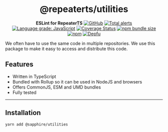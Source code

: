 <div align="center">

# @repeaterts/utilities

**ESLint for RepeaterTS**
[![GitHub](https://img.shields.io/github/license/RepeaterTS/utilities)](https://github.com/RepeaterTS/utilities/blob/master/LICENSE)
[![Total alerts](https://img.shields.io/lgtm/alerts/g/RepeaterTS/utilities.svg?logo=lgtm&logoWidth=18)](https://lgtm.com/projects/g/RepeaterTS/utilities/alerts/)
[![Language grade: JavaScript](https://img.shields.io/lgtm/grade/javascript/g/RepeaterTS/utilities.svg?logo=lgtm&logoWidth=18)](https://lgtm.com/projects/g/RepeaterTS/utilities/context:javascript)
[![Coverage Status](https://coveralls.io/repos/github/RepeaterTS/utilities/badge.svg?branch=master)](https://coveralls.io/github/RepeaterTS/utilities?branch=master)
[![npm bundle size](https://img.shields.io/bundlephobia/min/@repeaterts/utilities?logo=webpack&style=flat-square)](https://bundlephobia.com/result?p=@repeaterts/utilities)
[![npm](https://img.shields.io/npm/v/@repeaterts/utilities?color=crimson&logo=npm&style=flat-square)](https://www.npmjs.com/package/@repeaterts/utilities)
[![Depfu](https://badges.depfu.com/badges/2e8e81048dc864df5ec92b047f57ef94/count.svg)](https://depfu.com/github/RepeaterTS/utilities?project_id=21650)

</div>

We often have to use the same code in multiple repositories. We use this package to make it easy to access and distribute this code.

## Features

-   Written in TypeScript
-   Bundled with Rollup so it can be used in NodeJS and browsers
-   Offers CommonJS, ESM and UMD bundles
-   Fully tested

---

## Installation

```sh
yarn add @sapphire/utilities
```